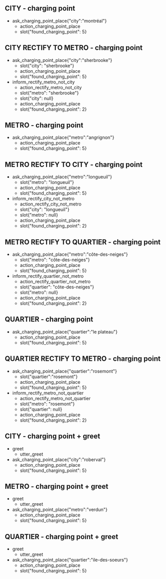 ## CITY - charging point
* ask_charging_point_place{"city":"montréal"}
  - action_charging_point_place
  - slot{"found_charging_point": 5}

## CITY RECTIFY TO METRO - charging point
* ask_charging_point_place{"city":"sherbrooke"}
  - slot{"city": "sherbrooke"}
  - action_charging_point_place
  - slot{"found_charging_point": 5}
* inform_rectify_metro_not_city
  - action_rectify_metro_not_city
  - slot{"metro": "sherbrooke"}
  - slot{"city": null}
  - action_charging_point_place 
  - slot{"found_charging_point": 2}

## METRO - charging point
* ask_charging_point_place{"metro":"angrignon"}
  - action_charging_point_place
  - slot{"found_charging_point": 5}

## METRO RECTIFY TO CITY - charging point
* ask_charging_point_place{"metro":"longueuil"}
  - slot{"metro": "longueuil"}
  - action_charging_point_place
  - slot{"found_charging_point": 5}
* inform_rectify_city_not_metro
  - action_rectify_city_not_metro
  - slot{"city": "longueuil"}
  - slot{"metro": null}
  - action_charging_point_place 
  - slot{"found_charging_point": 2}

## METRO RECTIFY TO QUARTIER - charging point ##
* ask_charging_point_place{"metro":"côte-des-neiges"}
  - slot{"metro": "côte-des-neiges"}
  - action_charging_point_place
  - slot{"found_charging_point": 5}
* inform_rectify_quartier_not_metro
  - action_rectify_quartier_not_metro
  - slot{"quartier": "côte-des-neiges"}
  - slot{"metro": null}
  - action_charging_point_place 
  - slot{"found_charging_point": 2}

## QUARTIER - charging point
* ask_charging_point_place{"quartier":"le plateau"}
  - action_charging_point_place
  - slot{"found_charging_point": 5}

## QUARTIER RECTIFY TO METRO - charging point
* ask_charging_point_place{"quartier":"rosemont"}
  - slot{"quartier":"rosemont"}
  - action_charging_point_place
  - slot{"found_charging_point": 5}
* inform_rectify_metro_not_quartier
  - action_rectify_metro_not_quartier
  - slot{"metro": "rosemont"}
  - slot{"quartier": null}
  - action_charging_point_place 
  - slot{"found_charging_point": 2}


## CITY - charging point + greet
* greet
  - utter_greet
* ask_charging_point_place{"city":"roberval"}
  - action_charging_point_place
  - slot{"found_charging_point": 5}

## METRO - charging point + greet
* greet
  - utter_greet
* ask_charging_point_place{"metro":"verdun"}
  - action_charging_point_place
  - slot{"found_charging_point": 5}

## QUARTIER - charging point + greet
* greet
  - utter_greet
* ask_charging_point_place{"quartier":"ile-des-soeurs"}
  - action_charging_point_place
  - slot{"found_charging_point": 5}
